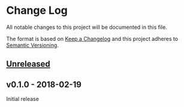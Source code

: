 # Change Log

All notable changes to this project will be documented in this file.

The format is based on [Keep a Changelog](http://keepachangelog.com/)
and this project adheres to [Semantic Versioning](http://semver.org/).

## [Unreleased]

## v0.1.0 - 2018-02-19

Initial release

[Unreleased]: https://github.com/japaric/madgwick/compare/v0.1.0...HEAD

